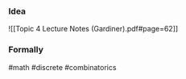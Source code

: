 ### Idea
![[Topic 4 Lecture Notes (Gardiner).pdf#page=62]]

### Formally

#math #discrete #combinatorics 



